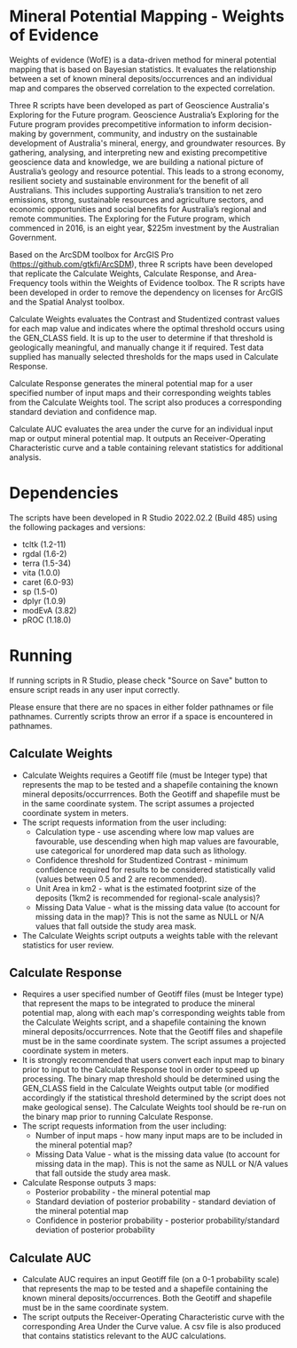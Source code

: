 # Mineral Potential Mapping - Weights of Evidence

Weights of evidence (WofE) is a data-driven method for mineral potential mapping that is based on Bayesian statistics. It evaluates the relationship between a set of known mineral deposits/occurrences and an individual map and compares the observed correlation to the expected correlation. 

Three R scripts have been developed as part of Geoscience Australia's Exploring for the Future program. Geoscience Australia’s Exploring for the Future program provides precompetitive information to inform decision-making by government, community, and industry on the sustainable development of Australia's mineral, energy, and groundwater resources. By gathering, analysing, and interpreting new and existing precompetitive geoscience data and knowledge, we are building a national picture of Australia’s geology and resource potential. This leads to a strong economy, resilient society and sustainable environment for the benefit of all Australians. This includes supporting Australia’s transition to net zero emissions, strong, sustainable resources and agriculture sectors, and economic opportunities and social benefits for Australia’s regional and remote communities. The Exploring for the Future program, which commenced in 2016, is an eight year, $225m investment by the Australian Government.

Based on the ArcSDM toolbox for ArcGIS Pro (https://github.com/gtkfi/ArcSDM), three R scripts have been developed that replicate the Calculate Weights, Calculate Response, and Area-Frequency tools within the Weights of Evidence toolbox. The R scripts have been developed in order to remove the dependency on licenses for ArcGIS and the Spatial Analyst toolbox.

Calculate Weights evaluates the Contrast and Studentized contrast values for each map value and indicates where the optimal threshold occurs using the GEN_CLASS field. It is up to the user to determine if that threshold is geologically meaningful, and manually change it if required. Test data supplied has manually selected thresholds for the maps used in Calculate Response.

Calculate Response generates the mineral potential map for a user specified number of input maps and their corresponding weights tables from the Calculate Weights tool. The script also produces a corresponding standard deviation and confidence map.

Calculate AUC evaluates the area under the curve for an individual input map or output mineral potential map. It outputs an Receiver-Operating Characteristic curve and a table containing relevant statistics for additional analysis.

# Dependencies

The scripts have been developed in R Studio 2022.02.2 (Build 485) using the following packages and versions:
* tcltk (1.2-11)
* rgdal (1.6-2)
* terra (1.5-34)
* vita (1.0.0)
* caret (6.0-93)
* sp (1.5-0)
* dplyr (1.0.9)
* modEvA (3.82)
* pROC (1.18.0)

# Running
If running scripts in R Studio, please check "Source on Save" button to ensure script reads in any user input correctly.

Please ensure that there are no spaces in either folder pathnames or file pathnames. Currently scripts throw an error if a space is encountered in pathnames. 

## Calculate Weights
* Calculate Weights requires a Geotiff file (must be Integer type) that represents the map to be tested and a shapefile containing the known mineral deposits/occurrrences. Both the Geotiff and shapefile must be in the same coordinate system. The script assumes a projected coordinate system in meters.
* The script requests information from the user including:
	* Calculation type - use ascending where low map values are favourable, use descending when high map values are favourable, use categorical for unordered map data such as lithology.
	* Confidence threshold for Studentized Contrast - minimum confidence required for results to be considered statistically valid (values between 0.5 and 2 are recommended). 
	* Unit Area in km2 - what is the estimated footprint size of the deposits (1km2 is recommended for regional-scale analysis)?
	* Missing Data Value - what is the missing data value (to account for missing data in the map)? This is not the same as NULL or N/A values that fall outside the study area mask.
* The Calculate Weights script outputs a weights table with the relevant statistics for user review.

## Calculate Response
* Requires a user specified number of Geotiff files (must be Integer type) that represent the maps to be integrated to produce the mineral potential map, along with each map's corresponding weights table from the Calculate Weights script, and a shapefile containing the known mineral deposits/occurrrences. Note that the Geotiff files and shapefile must be in the same coordinate system. The script assumes a projected coordinate system in meters.
* It is strongly recommended that users convert each input map to binary prior to input to the Calculate Response tool in order to speed up processing. The binary map threshold should be determined using the GEN_CLASS field in the Calculate Weights output table (or modified accordingly if the statistical threshold determined by the script does not make geological sense). The Calculate Weights tool should be re-run on the binary map prior to running Calculate Response.
* The script requests information from the user including:
	* Number of input maps - how many input maps are to be included in the mineral potential map?
	* Missing Data Value - what is the missing data value (to account for missing data in the map). This is not the same as NULL or N/A values that fall outside the study area mask.
* Calculate Response outputs 3 maps:
	* Posterior probability - the mineral potential map 
	* Standard deviation of posterior probability - standard deviation of the mineral potential map
	* Confidence in posterior probability - posterior probability/standard deviation of posterior probability

## Calculate AUC
* Calculate AUC requires an input Geotiff file (on a 0-1 probability scale) that represents the map to be tested and a shapefile containing the known mineral deposits/occurrences. Both the Geotiff and shapefile must be in the same coordinate system.
* The script outputs the Receiver-Operating Characteristic curve with the corresponding Area Under the Curve value. A csv file is also produced that contains statistics relevant to the AUC calculations.

